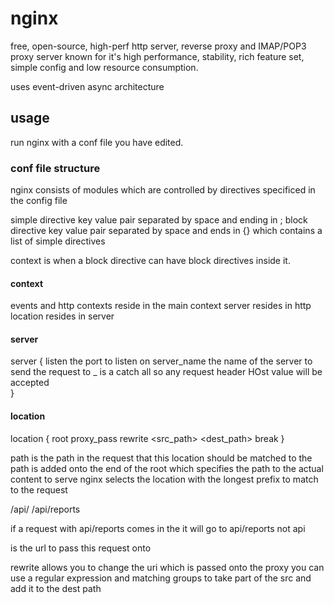 # nginx

free, open-source, high-perf http server, reverse proxy and IMAP/POP3 proxy server
known for it's high performance, stability, rich feature set, simple config and low resource consumption.

uses event-driven async architecture

## usage

run nginx with a conf file you have edited.

### conf file structure

nginx consists of modules which are controlled by directives specificed in the config file

simple directive
	key value pair separated by space and ending in ;
block directive
	key value pair separated by space and ends in {} which contains a list of simple directives

context
	is when a block directive can have block directives inside it.

#### context

events and http contexts reside in the main context
server resides in http
location resides in server

#### server

server {
	listen		the port to listen on
	server_name	the name of the server to send the request to
				_ is a catch all so any request header HOst value will be accepted	
}

#### location

location <path> {
	root <where to send it to>
	proxy_pass <url>
	rewrite <src_path> <dest_path> break
}

path is the path in the request that this location should be matched to
the path is added onto the end of the root which specifies the path to the actual content to serve
nginx selects the location with the longest prefix to match to the request

/api/
/api/reports

if a request with api/reports comes in the it will go to api/reports not api

<url> is the url to pass this request onto

rewrite allows you to change the uri which is passed onto the proxy
you can use a regular expression and matching groups to take part of the src and add it to the dest path